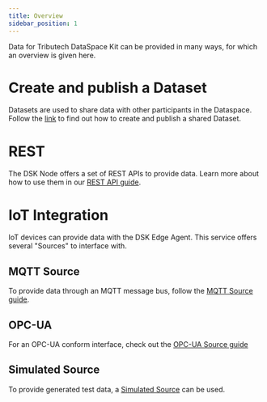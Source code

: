 ```yaml
---
title: Overview
sidebar_position: 1
---
```


Data for Tributech DataSpace Kit can be provided in many ways, for which an overview is given here.

# Create and publish a Dataset
Datasets are used to share data with other participants in the Dataspace. Follow the [link](create_datasets.md) to find out how to create and publish a shared Dataset.

# REST

The DSK Node offers a set of REST APIs to provide data. Learn more about how to use them in our [REST API guide](api/rest.md).

# IoT Integration

IoT devices can provide data with the DSK Edge Agent. This service offers several "Sources" to interface with.

## MQTT Source
To provide data through an MQTT message bus, follow the [MQTT Source guide](iot/mqtt.md).
## OPC-UA
For an OPC-UA conform interface, check out the [OPC-UA Source guide](iot/opc-ua.md)
## Simulated Source
To provide generated test data, a [Simulated Source](iot/simulated.md) can be used.
